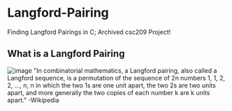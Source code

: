 # Langford-Pairing
Finding Langford Pairings in C; Archived csc209 Project!

## What is a Langford Pairing
![image](https://github.com/user-attachments/assets/4d852ffa-d96a-44c3-b95c-7914c5df0753)
"In combinatorial mathematics, a Langford pairing, also called a Langford sequence, is a permutation of the sequence of 2n numbers 1, 1, 2, 2, ..., n, n in which the two 1s are one unit apart, the two 2s are two units apart, and more generally the two copies of each number k are k units apart." -Wikipedia
